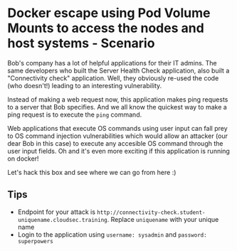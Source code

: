 # Docker escape using Pod Volume Mounts to access the nodes and host systems - Scenario

Bob's company has a lot of helpful applications for their IT admins. The same developers who built the Server Health Check application, also built a "Connectivity check" application. Well, they obviously re-used the code (who doesn't!) leading to an interesting vulnerability.

Instead of making a web request now, this application makes ping requests to a server that Bob specifies. And we all know the quickest way to make a ping request is to execute the `ping` command.

Web applications that execute OS commands using user input can fall prey to OS command injection vulnerabilities which would allow an attacker (our dear Bob in this case) to execute any accesible OS command through the user input fields. Oh and it's even more exciting if this application is running on docker!

Let's hack this box and see where we can go from here :)

## Tips

* Endpoint for your attack is `http://connectivity-check.student-uniquename.cloudsec.training`. Replace `uniquename` with your unique name
* Login to the application using `username: sysadmin` and `password: superpowers`